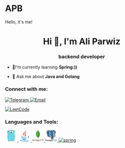 # APB
Hello, it's me! 

<h1 align="center">Hi 👋, I'm Ali Parwiz</h1>  
<h3 align="center"> backend developer</h3>  

- 🌱I’m currently learning **Spring:))**

- 💬 Ask me about **Java and Golang**

<h3 align="left">Connect with me:</h3>
<p align="left">
  <a href="https://t.me/JanAP19" target="_blank">
  <img src="https://img.shields.io/badge/Telegram-2CA5E0?style=for-the-badge&logo=telegram&logoColor=white" alt="Telegram"/>
</a>

  <a href="mailto:apb@example.com">
    <img src="https://img.shields.io/badge/Email-D14836?style=for-the-badge&logo=gmail&logoColor=white" alt="Email"/>
  </a>
</p>
<a href="https://leetcode.com/YOUR_USERNAME/" target="_blank">
  <img src="https://img.shields.io/badge/LeetCode-FFA116?style=flat&logo=leetcode&logoColor=white" alt="LeetCode"/>
</a>



<h3 align="left">Languages and Tools:</h3>
<p align="left"> 
  <a href="https://golang.org" target="_blank" rel="noreferrer"> 
    <img src="https://raw.githubusercontent.com/devicons/devicon/master/icons/go/go-original.svg" alt="go" width="40" height="40"/> 
  </a> 
  <a href="https://www.java.com" target="_blank" rel="noreferrer"> 
    <img src="https://raw.githubusercontent.com/devicons/devicon/master/icons/java/java-original.svg" alt="java" width="40" height="40"/> 
  </a> 
  <a href="https://www.mongodb.com/" target="_blank" rel="noreferrer"> 
    <img src="https://raw.githubusercontent.com/devicons/devicon/master/icons/mongodb/mongodb-original-wordmark.svg" alt="mongodb" width="40" height="40"/> 
  </a> 
  <a href="https://www.postgresql.org" target="_blank" rel="noreferrer"> 
    <img src="https://raw.githubusercontent.com/devicons/devicon/master/icons/postgresql/postgresql-original-wordmark.svg" alt="postgresql" width="40" height="40"/> 
  </a> 
  <a href="https://spring.io/" target="_blank" rel="noreferrer"> 
    <img src="https://www.vectorlogo.zone/logos/springio/springio-icon.svg" alt="spring" width="40" height="40"/> 
  </a> 
</p>
